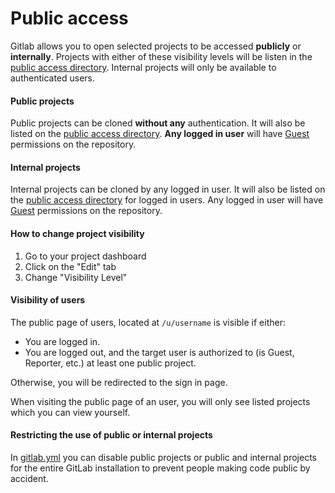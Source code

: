 # Public access

Gitlab allows you to open selected projects to be accessed **publicly** or **internally**.
Projects with either of these visibility levels will be listen in the [public access directory](/public).
Internal projects will only be available to authenticated users.

#### Public projects
Public projects can be cloned **without any** authentication.
It will also be listed on the [public access directory](/public).
**Any logged in user** will have [Guest](/help/permissions) permissions on the repository.

#### Internal projects
Internal projects can be cloned by any logged in user.
It will also be listed on the [public access directory](/public) for logged in users.
Any logged in user will have [Guest](/help/permissions) permissions on the repository.

#### How to change project visibility
1. Go to your project dashboard
2. Click on the "Edit" tab
3. Change "Visibility Level"

#### Visibility of users
The public page of users, located at `/u/username` is visible if either:

* You are logged in.
* You are logged out, and the target user is authorized to (is Guest, Reporter, etc.) at least one public project.

Otherwise, you will be redirected to the sign in page.

When visiting the public page of an user, you will only see listed projects which you can view yourself.

#### Restricting the use of public or internal projects
In [gitlab.yml](https://gitlab.com/gitlab-org/gitlab-ce/blob/dbd88d453b8e6c78a423fa7e692004b1db6ea069/config/gitlab.yml.example#L64) you can disable public projects or public and internal projects for the entire GitLab installation to prevent people making code public by accident.

